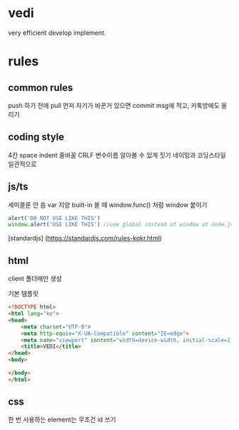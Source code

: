 # vedi
very efficient develop implement.

# rules

## common rules

push 하기 전에 pull 먼저
자기가 바꾼거 있으면 commit msg에 적고, 카톡방에도 올리기

## coding style

4칸 space indent
줄바꿈 CRLF
변수이름 알아볼 수 있게 짓기
네이밍과 코딩스타일 일관적으로

## js/ts

세미콜론 안 씀
var 지양
built-in 쓸 때 window.func() 처럼 window 붙이기

```js
alert('DO NOT USE LIKE THIS')
window.alert('USE LIKE THIS') //use global instead of window at node.js
```

[standardjs] (https://standardjs.com/rules-kokr.html)

## html

client 폴더에만 생성

기본 템플릿

```html
<!DOCTYPE html>
<html lang="ko">
<head>
    <meta charset="UTF-8">
    <meta http-equiv="X-UA-Compatible" content="IE=edge">
    <meta name="viewport" content="width=device-width, initial-scale=1.0">
    <title>VEDI</title>
</head>
<body>
    
</body>
</html>
```

## css

한 번 사용하는 element는 무조건 id 쓰기